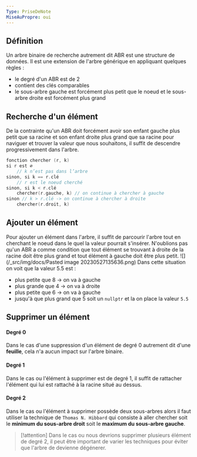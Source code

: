 ```yaml
---
Type: PriseDeNote
MiseAuPropre: oui
---
```


## Définition
Un arbre binaire de recherche autrement dit ABR est une structure de données. Il est une extension de l'arbre générique en appliquant quelques règles : 
- le degré d'un ABR est de 2
- contient des clés comparables
- le sous-arbre gauche est forcément plus petit que le noeud et le sous-arbre droite est forcément plus grand

## Recherche d'un élément
De la contrainte qu'un ABR doit forcément avoir son enfant gauche plus petit que sa racine et son enfant droite plus grand que sa racine pour naviguer et trouver la valeur que nous souhaitons, il suffit de descendre progressivement dans l'arbre.
```cpp
fonction chercher (r, k) 
si r est ⌀ 
	// k n’est pas dans l’arbre 
sinon, si k == r.clé 
	// r est le noeud cherché 
sinon, si k < r.clé 
	chercher(r.gauche, k) // on continue à chercher à gauche
sinon // k > r.clé -> on continue à chercher à droite
	chercher(r.droit, k)
```

## Ajouter un élément
Pour ajouter un élément dans l'arbre, il suffit de parcourir l'arbre tout en cherchant le noeud dans le quel la valeur pourrait s'insérer. N'oublions pas qu'un ABR a comme condition que tout élément se trouvant à droite de la racine doit être plus grand et tout élément à gauche doit être plus petit.
![](/_src/img/docs/Pasted image 20230527135636.png)
Dans cette situation on voit que la valeur 5.5 est :
- plus petite que 8 -> on va à gauche
- plus grande que 4 -> on va à droite
- plus petite que 6 -> on va à gauche
- jusqu'à que plus grand que 5 soit un `nullptr` et la on place la valeur `5.5`

## Supprimer un élément
#### Degré 0
Dans le cas d'une suppression d'un élément de degré 0 autrement dit d'une **feuille**, cela n'a aucun impact sur l'arbre binaire.
#### Degré 1
Dans le cas ou l'élément à supprimer est de degré 1, il suffit de rattacher l'élément qui lui est rattaché à la racine situé au dessus.
#### Degré 2
Dans le cas ou l'élément à supprimer possède deux sous-arbres alors il faut utiliser la technique de `Thomas N. Hibbard` qui consiste à aller chercher soit le **minimum du sous-arbre droit** soit le **maximum du sous-arbre gauche**.
>[!attention]
>Dans le cas ou nous devrions supprimer plusieurs élément de degré 2, il peut être important de varier les techniques pour éviter que l'arbre de devienne dégénerer.
